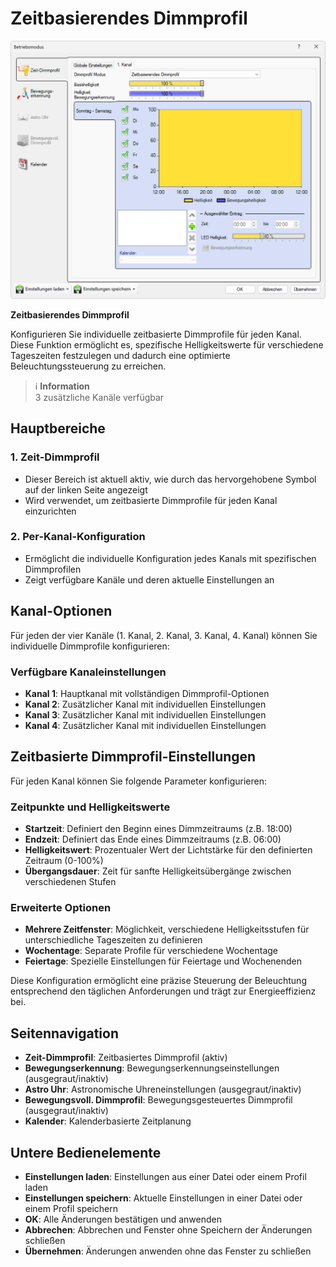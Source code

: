 # Zeitbasierendes Dimmprofil

![zeitbasierendes-dimmprofil](zeitbasierendes-dimmprofil.png)

**Zeitbasierendes Dimmprofil**

Konfigurieren Sie individuelle zeitbasierte Dimmprofile für jeden Kanal. Diese Funktion ermöglicht es, spezifische Helligkeitswerte für verschiedene Tageszeiten festzulegen und dadurch eine optimierte Beleuchtungssteuerung zu erreichen.

> ℹ️ **Information**  
> 3 zusätzliche Kanäle verfügbar

## Hauptbereiche

### 1. Zeit-Dimmprofil

- Dieser Bereich ist aktuell aktiv, wie durch das hervorgehobene Symbol auf der linken Seite angezeigt
- Wird verwendet, um zeitbasierte Dimmprofile für jeden Kanal einzurichten

### 2. Per-Kanal-Konfiguration

- Ermöglicht die individuelle Konfiguration jedes Kanals mit spezifischen Dimmprofilen
- Zeigt verfügbare Kanäle und deren aktuelle Einstellungen an

## Kanal-Optionen

Für jeden der vier Kanäle (1. Kanal, 2. Kanal, 3. Kanal, 4. Kanal) können Sie individuelle Dimmprofile konfigurieren:

### Verfügbare Kanaleinstellungen
- **Kanal 1**: Hauptkanal mit vollständigen Dimmprofil-Optionen
- **Kanal 2**: Zusätzlicher Kanal mit individuellen Einstellungen
- **Kanal 3**: Zusätzlicher Kanal mit individuellen Einstellungen
- **Kanal 4**: Zusätzlicher Kanal mit individuellen Einstellungen

## Zeitbasierte Dimmprofil-Einstellungen

Für jeden Kanal können Sie folgende Parameter konfigurieren:

### Zeitpunkte und Helligkeitswerte
- **Startzeit**: Definiert den Beginn eines Dimmzeitraums (z.B. 18:00)
- **Endzeit**: Definiert das Ende eines Dimmzeitraums (z.B. 06:00)
- **Helligkeitswert**: Prozentualer Wert der Lichtstärke für den definierten Zeitraum (0-100%)
- **Übergangsdauer**: Zeit für sanfte Helligkeitsübergänge zwischen verschiedenen Stufen

### Erweiterte Optionen
- **Mehrere Zeitfenster**: Möglichkeit, verschiedene Helligkeitsstufen für unterschiedliche Tageszeiten zu definieren
- **Wochentage**: Separate Profile für verschiedene Wochentage
- **Feiertage**: Spezielle Einstellungen für Feiertage und Wochenenden

Diese Konfiguration ermöglicht eine präzise Steuerung der Beleuchtung entsprechend den täglichen Anforderungen und trägt zur Energieeffizienz bei.

## Seitennavigation

- **Zeit-Dimmprofil**: Zeitbasiertes Dimmprofil (aktiv)
- **Bewegungserkennung**: Bewegungserkennungseinstellungen (ausgegraut/inaktiv)
- **Astro Uhr**: Astronomische Uhreneinstellungen (ausgegraut/inaktiv)
- **Bewegungsvoll. Dimmprofil**: Bewegungsgesteuertes Dimmprofil (ausgegraut/inaktiv)
- **Kalender**: Kalenderbasierte Zeitplanung

## Untere Bedienelemente

- **Einstellungen laden**: Einstellungen aus einer Datei oder einem Profil laden
- **Einstellungen speichern**: Aktuelle Einstellungen in einer Datei oder einem Profil speichern
- **OK**: Alle Änderungen bestätigen und anwenden
- **Abbrechen**: Abbrechen und Fenster ohne Speichern der Änderungen schließen
- **Übernehmen**: Änderungen anwenden ohne das Fenster zu schließen